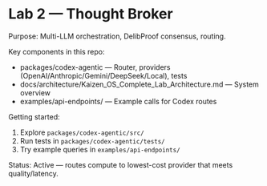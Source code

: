 # Lab 2 — Thought Broker

Purpose: Multi-LLM orchestration, DelibProof consensus, routing.

Key components in this repo:

- packages/codex-agentic — Router, providers (OpenAI/Anthropic/Gemini/DeepSeek/Local), tests
- docs/architecture/Kaizen_OS_Complete_Lab_Architecture.md — System overview
- examples/api-endpoints/ — Example calls for Codex routes

Getting started:

1) Explore `packages/codex-agentic/src/`
2) Run tests in `packages/codex-agentic/tests/`
3) Try example queries in `examples/api-endpoints/`

Status: Active — routes compute to lowest-cost provider that meets quality/latency.


